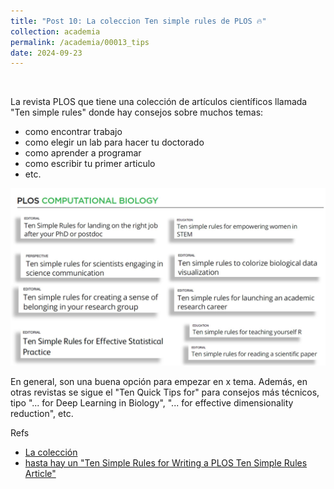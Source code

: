 ```yaml
---
title: "Post 10: La coleccion Ten simple rules de PLOS 🔥"
collection: academia
permalink: /academia/00013_tips
date: 2024-09-23
---
```


&nbsp;


La revista PLOS que tiene una colección de artículos científicos llamada "Ten simple rules" donde hay consejos sobre muchos temas: 
- como encontrar trabajo
- como elegir un lab para hacer tu doctorado
- como aprender a programar
- como escribir tu primer articulo
- etc.

![img](/images/academia/00013_rules.jpg)

En general, son una buena opción para empezar en x tema. Además, en otras revistas se sigue el "Ten Quick Tips for" para consejos más técnicos, tipo "... for Deep Learning in Biology", "... for effective dimensionality reduction", etc.


Refs
* [La colección](https://collections.plos.org/collection/ten-simple-rules/)
* [hasta hay un "Ten Simple Rules for Writing a PLOS Ten Simple Rules Article"](https://www.ncbi.nlm.nih.gov/pmc/articles/PMC4207461/) 

